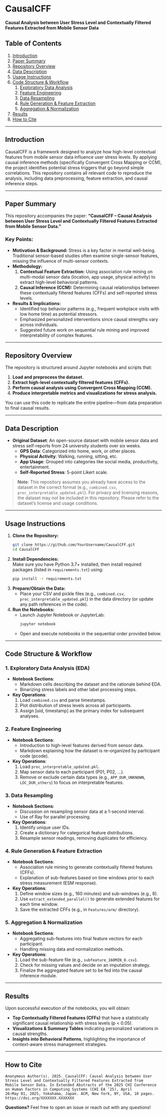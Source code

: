 # CausalCFF

**Causal Analysis between User Stress Level and Contextually Filtered Features Extracted from Mobile Sensor Data**

## Table of Contents
1. [Introduction](#introduction)
2. [Paper Summary](#paper-summary)
3. [Repository Overview](#repository-overview)
4. [Data Description](#data-description)
5. [Usage Instructions](#usage-instructions)
6. [Code Structure & Workflow](#code-structure--workflow)
    1. [Exploratory Data Analysis](#1-exploratory-data-analysis-eda)
    2. [Feature Engineering](#2-feature-engineering)
    3. [Data Resampling](#3-data-resampling)
    4. [Rule Generation & Feature Extraction](#4-rule-generation--feature-extraction)
    5. [Aggregation & Normalization](#5-aggregation--normalization)
7. [Results](#results)
8. [How to Cite](#how-to-cite)

---

## Introduction
CausalCFF is a framework designed to analyze how high-level contextual features from mobile sensor data influence user stress levels. By applying causal inference methods (specifically Convergent Cross Mapping or CCM), the project identifies potential stress triggers that go beyond simple correlations. This repository contains all relevant code to reproduce the analysis, including data preprocessing, feature extraction, and causal inference steps.

---

## Paper Summary
This repository accompanies the paper: **“CausalCFF – Causal Analysis between User Stress Level and Contextually Filtered Features Extracted from Mobile Sensor Data.”**

### Key Points:
- **Motivation & Background:** Stress is a key factor in mental well-being. Traditional sensor-based studies often examine single-sensor features, missing the influence of multi-sensor contexts.
- **Methodology:** 
  1. **Contextual Feature Extraction:** Using association rule mining on multi-modal sensor data (location, app usage, physical activity) to extract high-level behavioral patterns.
  2. **Causal Inference (CCM):** Determining causal relationships between these contextually filtered features (CFFs) and self-reported stress levels.
- **Results & Implications:** 
  - Identified top behavior patterns (e.g., frequent workplace visits with low home time) as potential stressors.
  - Emphasized personalized interventions since causal strengths vary across individuals.
  - Suggested future work on sequential rule mining and improved interpretability of complex features.

---

## Repository Overview
The repository is structured around Jupyter notebooks and scripts that:
1. **Load and preprocess the dataset.**
2. **Extract high-level contextually filtered features (CFFs).**
3. **Perform causal analysis using Convergent Cross Mapping (CCM).**
4. **Produce interpretable metrics and visualizations for stress analysis.**

You can use this code to replicate the entire pipeline—from data preparation to final causal results.

---

## Data Description
- **Original Dataset**: An open-source dataset with mobile sensor data and stress self-reports from 24 university students over six weeks.
  - **GPS Data**: Categorized into home, work, or other places.
  - **Physical Activity**: Walking, running, sitting, etc.
  - **App Usage**: Grouped into categories like social media, productivity, entertainment.
  - **Self-Reported Stress**: 5-point Likert scale.

> **Note**: This repository assumes you already have access to the dataset in the correct format (e.g., `combined.csv`, `proc_interpretable_updated.pkl`). For privacy and licensing reasons, the dataset may not be included in this repository. Please refer to the dataset’s license and usage conditions.

---

## Usage Instructions
1. **Clone the Repository:**
   ```bash
   git clone https://github.com/YourUsername/CausalCFF.git
   cd CausalCFF
   ```
2. **Install Dependencies:**  
   Make sure you have Python 3.7+ installed, then install required packages (listed in `requirements.txt`) using:
   ```bash
   pip install -r requirements.txt
   ```
3. **Prepare/Obtain the Data:**  
   - Place your CSV and pickle files (e.g., `combined.csv`, `proc_interpretable_updated.pkl`) in the data directory (or update any path references in the code).
4. **Run the Notebooks:**  
   - Launch Jupyter Notebook or JupyterLab:
     ```bash
     jupyter notebook
     ```
   - Open and execute notebooks in the sequential order provided below.

---

## Code Structure & Workflow

### 1. Exploratory Data Analysis (EDA)
- **Notebook Sections**:  
  - Markdown cells describing the dataset and the rationale behind EDA.  
  - Binarizing stress labels and other label processing steps.  
- **Key Operations**:  
  1. Load `combined.csv` and parse timestamps.  
  2. Plot distribution of stress levels across all participants.  
  3. Assign [uid, timestamp] as the primary index for subsequent analyses.

### 2. Feature Engineering
- **Notebook Sections**:  
  - Introduction to high-level features derived from sensor data.  
  - Markdown explaining how the dataset is re-organized by participant code (pcode).  
- **Key Operations**:
  1. Load `proc_interpretable_updated.pkl`.  
  2. Map sensor data to each participant (P01, P02, …).  
  3. Remove or exclude certain data types (e.g., `APP_DUR_UNKNOWN`, `LOC_DUR_others`) to focus on interpretable features.

### 3. Data Resampling
- **Notebook Sections**:
  - Discussion on resampling sensor data at a 1-second interval.  
  - Use of Ray for parallel processing.  
- **Key Operations**:
  1. Identify unique user IDs.  
  2. Create a dictionary for categorical feature distributions.  
  3. Resample sensor readings, removing duplicates for efficiency.

### 4. Rule Generation & Feature Extraction
- **Notebook Sections**:
  - Association rule mining to generate contextually filtered features (CFFs).  
  - Explanation of sub-features based on time windows prior to each stress measurement (ESM response).
- **Key Operations**:
  1. Define window sizes (e.g., 160 minutes) and sub-windows (e.g., 8).  
  2. Use `extract_extended_parallel()` to generate extended features for each time window.  
  3. Save the extracted CFFs (e.g., in `Features/arm/` directory).

### 5. Aggregation & Normalization
- **Notebook Sections**:
  - Aggregating sub-features into final feature vectors for each participant.  
  - Handling missing data and normalization methods.  
- **Key Operations**:
  1. Load the sub-feature file (e.g., `subfeature_160MIN_8.csv`).  
  2. Check for missing values and decide on an imputation strategy.  
  3. Finalize the aggregated feature set to be fed into the causal inference module.

---

## Results
Upon successful execution of the notebooks, you will obtain:
- **Top Contextually Filtered Features (CFFs)** that have a statistically significant causal relationship with stress levels (p < 0.05).
- **Visualizations & Summary Tables** indicating personalized variations in causal strengths.
- **Insights into Behavioral Patterns**, highlighting the importance of context-aware stress management strategies.

---

## How to Cite
```
Anonymous Author(s). 2025. CausalCFF: Causal Analysis between User Stress Level and Contextually Filtered Features Extracted from
Mobile Sensor Data. In Extended Abstracts of the 2025 CHI Conference on Human Factors in Computing Systems (CHI EA ’25), April
26–May 01, 2025, Yokohama, Japan. ACM, New York, NY, USA, 10 pages. https://doi.org/XXXXXXX.XXXXXXX
```

**Questions?**
Feel free to open an issue or reach out with any questions!
